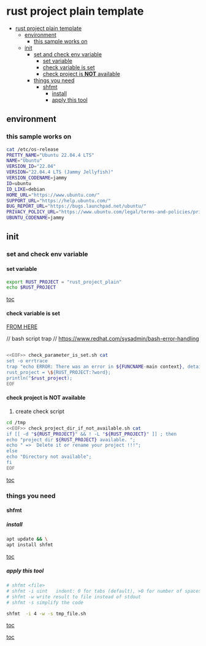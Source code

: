 # rust project plain template

- [rust project plain template](#rust-project-plain-template)
  - [environment](#environment)
    - [this sample works on](#this-sample-works-on)
  - [init](#init)
    - [set and check env variable](#set-and-check-env-variable)
      - [set variable](#set-variable)
      - [check variable is set](#check-variable-is-set)
      - [check project is **NOT** available](#check-project-is-not-available)
    - [things you need](#things-you-need)
      - [shfmt](#shfmt)
        - [install](#install)
        - [apply this tool](#apply-this-tool)
  
<a id="rust-project-plain-template"></a>
  
## environment

<a id="environment"></a>

### this sample works on

```bash
cat /etc/os-release 
PRETTY_NAME="Ubuntu 22.04.4 LTS"
NAME="Ubuntu"
VERSION_ID="22.04"
VERSION="22.04.4 LTS (Jammy Jellyfish)"
VERSION_CODENAME=jammy
ID=ubuntu
ID_LIKE=debian
HOME_URL="https://www.ubuntu.com/"
SUPPORT_URL="https://help.ubuntu.com/"
BUG_REPORT_URL="https://bugs.launchpad.net/ubuntu/"
PRIVACY_POLICY_URL="https://www.ubuntu.com/legal/terms-and-policies/privacy-policy"
UBUNTU_CODENAME=jammy
```

## init

### set and check env variable

#### set variable

```bash
export RUST_PROJECT = "rust_project_plain" 
echo $RUST_PROJECT

```

[toc](#rust-project-plain-template)

#### check variable is set

[FROM HERE](https://stackoverflow.com/questions/3601515/how-to-check-if-a-variable-is-set-in-bash)

// bash script trap
// https://www.redhat.com/sysadmin/bash-error-handling
```bash

<<EOF>> check_parameter_is_set.sh cat
set -o errtrace
trap "echo ERROR: There was an error in ${FUNCNAME-main context}, details to follow" ERR
rust_project = \${RUST_PROJECT:?word};
println("$rust_project);
EOF

```

#### check project is **NOT** available

1. create check script

```bash
cd /tmp
<<EOF>> check_project_dir_if_not_available.sh cat
if [[ -d "${RUST_PROJECT}" && ! -L "${RUST_PROJECT}" ]] ; then
echo "project dir ${RUST_PROJECT} available. "; 
echo " =>  Delete it or rename your project !!!"; 
else 
echo "Directory not available";
fi
EOF

```

[toc](#rust-project-plain-template)

### things you need

#### shfmt

##### install

```bash
apt update && \
apt install shfmt
```

[toc](#rust-project-plain-template)

##### apply this tool

```bash
# shfmt <file>
# shfmt -i uint   indent: 0 for tabs (default), >0 for number of spaces
# shfmt -w write result to file instead of stdout
# shfmt -s simplify the code

shfmt  -i 4 -w -s tmp_file.sh

```

[toc](#rust-project-plain-template)


[toc](#rust-project-plain-template)
